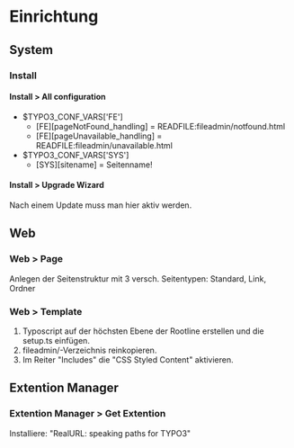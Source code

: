 # Einrichtung

## System

### Install

#### Install > All configuration
* $TYPO3_CONF_VARS['FE']
  * [FE][pageNotFound_handling] = READFILE:fileadmin/notfound.html
  * [FE][pageUnavailable_handling] = READFILE:fileadmin/unavailable.html
* $TYPO3_CONF_VARS['SYS']
  * [SYS][sitename] = Seitenname!

#### Install > Upgrade Wizard
Nach einem Update muss man hier aktiv werden.


## Web

### Web > Page
Anlegen der Seitenstruktur mit 3 versch. Seitentypen: Standard, Link, Ordner


### Web > Template
1. Typoscript auf der höchsten Ebene der Rootline erstellen und die setup.ts einfügen.
2. fileadmin/-Verzeichnis reinkopieren.
3. Im Reiter "Includes" die "CSS Styled Content" aktivieren.

## Extention Manager

### Extention Manager > Get Extention
Installiere: "RealURL: speaking paths for TYPO3"


